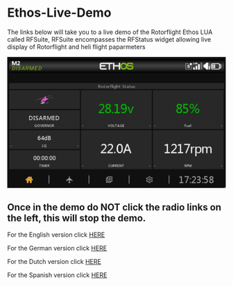 # Ethos-Live-Demo

The links below will take you to a live demo of the Rotorflight Ethos LUA called RFSuite, RFSuite encompasses the RFStatus widget allowing live display of Rotorflight and heli flight paparmeters

![image](https://github.com/jimmy6616/Ethos-Live-Demo/blob/main/Suite-demo.jpg)

## Once in the demo do NOT click the radio links on the left, this will stop the demo.

For the English version click [HERE](https://ethos.studio1247.com/nightly16/X20PRO_FCC?backup=https:%2F%2Fgithub.com%2Frotorflight%2Frotorflight-lua-ethos-suite%2Fraw%2Frefs%2Fheads%2Fmaster%2Fdemo%2FETHOS_20250319-1830.zip&reset=all&language=en)

For the German version click  [HERE](https://ethos.studio1247.com/nightly16/X20PRO_FCC?backup=https:%2F%2Fgithub.com%2Frotorflight%2Frotorflight-lua-ethos-suite%2Fraw%2Frefs%2Fheads%2Fmaster%2Fdemo%2FETHOS_20250319-1830.zip&reset=all&language=de)

For the Dutch version click [HERE](https://ethos.studio1247.com/nightly16/X20PRO_FCC?backup=https:%2F%2Fgithub.com%2Frotorflight%2Frotorflight-lua-ethos-suite%2Fraw%2Frefs%2Fheads%2Fmaster%2Fdemo%2FETHOS_20250319-1830.zip&reset=all&language=nl)

For the Spanish version click [HERE](https://ethos.studio1247.com/nightly16/X20PRO_FCC?backup=https:%2F%2Fgithub.com%2Frotorflight%2Frotorflight-lua-ethos-suite%2Fraw%2Frefs%2Fheads%2Fmaster%2Fdemo%2FETHOS_20250319-1830.zip&reset=all&language=es)




